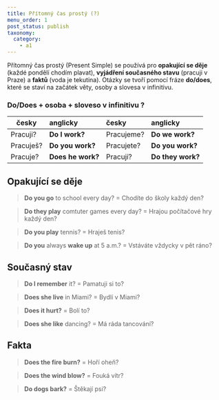 ```yaml
---
title: Přítomný čas prostý (?)
menu_order: 1
post_status: publish
taxonomy:
  category:
    - a1
---
```


Přítomný čas prostý (Present Simple) se používá pro **opakující se děje** (každé pondělí chodím plavat), **vyjádření současného stavu** (pracuji v Praze) a **faktů** (voda je tekutina). Otázky se tvoří pomocí fráze **do/does**, které se staví na začátek věty, osoby a slovesa v infinitivu.

### Do/Does + osoba + sloveso v infinitivu ?

| česky     | anglicky          | česky      | anglicky          |
| --------- | :---------------- | :--------- | :---------------- |
| Pracuji?  | **Do I work?**    | Pracujeme? | **Do we work?**   |
| Pracuješ? | **Do you work?**  | Pracujete? | **Do you work?**  |
| Pracuje?  | **Does he work?** | Pracují?   | **Do they work?** |

## Opakující se děje

> **Do you go** to school every day? = Chodíte do školy každý den?

> **Do they play** comtuter games every day? = Hrajou počítačové hry každý den?

> **Do you play** tennis? = Hraješ tenis?

> **Do you** always **wake up** at 5 a.m.? = Vstáváte vždycky v pět ráno?

## Současný stav

> **Do I remember** it? = Pamatuji si to?

> **Does she live** in Miami? = Bydlí v Miami?

> **Does it hurt?** = Bolí to?

> **Does she like** dancing? = Má ráda tancování?

## Fakta

> **Does the fire burn?** = Hoří oheň?

> **Does the wind blow?** = Fouká vítr?

> **Do dogs bark?** = Štěkají psi?
